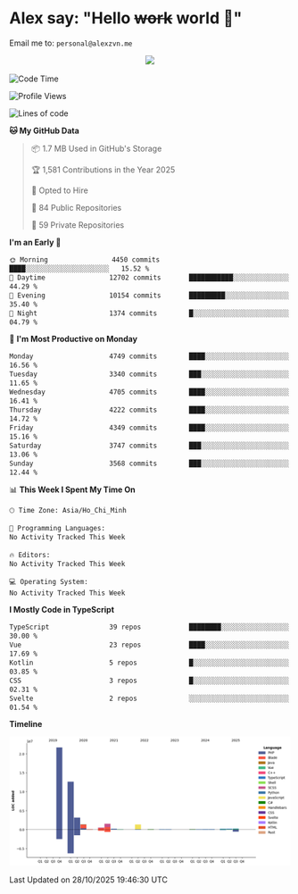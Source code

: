 # Alex say: "Hello ~~work~~ world 🐾"
Email me to: `personal@alexzvn.me`


<p align=center>
  <a href="https://skillicons.dev">
    <img src="https://skillicons.dev/icons?i=ts,js,php,nodejs,bun,vue,nuxt,react,svelte,tauri,laravel,rust,mongodb,docker,electron,redis,rabbitmq,tailwind,git,cloudflare,elysia,mysql,nginx,rollupjs,sentry,ubuntu,yarn,html,css,vite" />
  </a>
</p>

<!--START_SECTION:waka-->
![Code Time](http://img.shields.io/badge/Code%20Time-1%2C066%20hrs%2055%20mins-blue)

![Profile Views](http://img.shields.io/badge/Profile%20Views-2-blue)

![Lines of code](https://img.shields.io/badge/From%20Hello%20World%20I%27ve%20Written-43.7%20million%20lines%20of%20code-blue)

**🐱 My GitHub Data** 

> 📦 1.7 MB Used in GitHub's Storage 
 > 
> 🏆 1,581 Contributions in the Year 2025
 > 
> 💼 Opted to Hire
 > 
> 📜 84 Public Repositories 
 > 
> 🔑 59 Private Repositories 
 > 
**I'm an Early 🐤** 

```text
🌞 Morning                4450 commits        ████░░░░░░░░░░░░░░░░░░░░░   15.52 % 
🌆 Daytime                12702 commits       ███████████░░░░░░░░░░░░░░   44.29 % 
🌃 Evening                10154 commits       █████████░░░░░░░░░░░░░░░░   35.40 % 
🌙 Night                  1374 commits        █░░░░░░░░░░░░░░░░░░░░░░░░   04.79 % 
```
📅 **I'm Most Productive on Monday** 

```text
Monday                   4749 commits        ████░░░░░░░░░░░░░░░░░░░░░   16.56 % 
Tuesday                  3340 commits        ███░░░░░░░░░░░░░░░░░░░░░░   11.65 % 
Wednesday                4705 commits        ████░░░░░░░░░░░░░░░░░░░░░   16.41 % 
Thursday                 4222 commits        ████░░░░░░░░░░░░░░░░░░░░░   14.72 % 
Friday                   4349 commits        ████░░░░░░░░░░░░░░░░░░░░░   15.16 % 
Saturday                 3747 commits        ███░░░░░░░░░░░░░░░░░░░░░░   13.06 % 
Sunday                   3568 commits        ███░░░░░░░░░░░░░░░░░░░░░░   12.44 % 
```


📊 **This Week I Spent My Time On** 

```text
🕑︎ Time Zone: Asia/Ho_Chi_Minh

💬 Programming Languages: 
No Activity Tracked This Week

🔥 Editors: 
No Activity Tracked This Week

💻 Operating System: 
No Activity Tracked This Week
```

**I Mostly Code in TypeScript** 

```text
TypeScript               39 repos            ████████░░░░░░░░░░░░░░░░░   30.00 % 
Vue                      23 repos            ████░░░░░░░░░░░░░░░░░░░░░   17.69 % 
Kotlin                   5 repos             █░░░░░░░░░░░░░░░░░░░░░░░░   03.85 % 
CSS                      3 repos             █░░░░░░░░░░░░░░░░░░░░░░░░   02.31 % 
Svelte                   2 repos             ░░░░░░░░░░░░░░░░░░░░░░░░░   01.54 % 
```



**Timeline**

![Lines of Code chart](https://raw.githubusercontent.com/alexzvn/alexzvn/main/assets/bar_graph.png)


 Last Updated on 28/10/2025 19:46:30 UTC
<!--END_SECTION:waka-->
